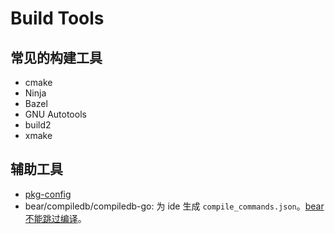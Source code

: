 # Build Tools

## 常见的构建工具

-   cmake
-   Ninja
-   Bazel
-   GNU Autotools
-   build2
-   xmake

## 辅助工具

-   [pkg-config](https://stackoverflow.com/questions/28533059/how-to-use-pkg-config-in-make)
-   bear/compiledb/compiledb-go: 为 ide 生成 `compile_commands.json`。[bear 不能跳过编译](https://github.com/rizsotto/Bear/issues/404)。
